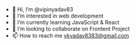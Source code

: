 - 👋 Hi, I’m @vipinyadav83
- 👀 I’m interested in web development
- 🌱 I’m currently learning JavaScript & React
- 💞️ I’m looking to collaborate on Frontent Project
- 📫 How to reach me vkyadav8383@gmail.com

<!---
vipinyadav83/vipinyadav83 is a ✨ special ✨ repository because its `README.md` (this file) appears on your GitHub profile.
You can click the Preview link to take a look at your changes.
--->
